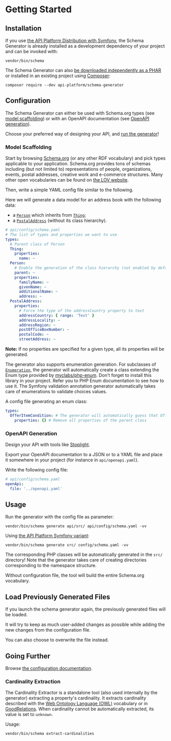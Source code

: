# Getting Started

## Installation

If you use [the API Platform Distribution with Symfony](../symfony/index.md), the Schema Generator is already installed
as a development dependency of your project and can be invoked with:

```console
vendor/bin/schema
```

The Schema Generator can also [be downloaded independently as a PHAR](https://github.com/api-platform/schema-generator/releases)
or installed in an existing project using [Composer](https://getcomposer.org):

```console
composer require --dev api-platform/schema-generator
```

## Configuration

The Schema Generator can either be used with Schema.org types (see [model scaffolding](#model-scaffolding)) or with an OpenAPI documentation (see [OpenAPI generation](#openapi-generation)).

Choose your preferred way of designing your API, and [run the generator](#usage)!

### Model Scaffolding

Start by browsing [Schema.org](https://schema.org) (or any other RDF vocabulary) and pick types applicable to your application.
Schema.org provides tons of schemas including (but not limited to) representations of people, organizations, events, postal addresses,
creative work and e-commerce structures.
Many other open vocabularies can be found on [the LOV website](https://lov.linkeddata.es/).

Then, write a simple YAML config file similar to the following.

Here we will generate a data model for an address book with the following data:

- a [`Person`](https://schema.org/Person) which inherits from [`Thing`](https://schema.org/Thing);
- a [`PostalAddress`](https://schema.org/PostalAddress) (without its class hierarchy).

```yaml
# api/config/schema.yaml
# The list of types and properties we want to use
types:
  # Parent class of Person
  Thing:
    properties:
      name: ~
  Person:
    # Enable the generation of the class hierarchy (not enabled by default)
    parent: ~
    properties:
      familyName: ~
      givenName: ~
      additionalName: ~
      address: ~
  PostalAddress:
    properties:
      # Force the type of the addressCountry property to text
      addressCountry: { range: 'Text' }
      addressLocality: ~
      addressRegion: ~
      postOfficeBoxNumber: ~
      postalCode: ~
      streetAddress: ~
```

**Note:** If no properties are specified for a given type, all its properties will be generated.

The generator also supports enumeration generation. For subclasses of [`Enumeration`](https://schema.org/Enumeration), the
generator will automatically create a class extending the Enum type provided by [myclabs/php-enum](https://github.com/myclabs/php-enum).
Don't forget to install this library in your project. Refer you to PHP Enum documentation to see how to use it.
The Symfony validation annotation generator automatically takes care of enumerations to validate choices values.

A config file generating an enum class:

```yaml
types:
  OfferItemCondition: # The generator will automatically guess that OfferItemCondition is subclass of Enum
    properties: {} # Remove all properties of the parent class
```

### OpenAPI Generation

Design your API with tools like [Stoplight](https://stoplight.io/).

Export your OpenAPI documentation to a JSON or to a YAML file and place it somewhere in your project
(for instance in `api/openapi.yaml`).

Write the following config file:

```yaml
# api/config/schema.yaml
openApi:
  file: '../openapi.yaml'
```

## Usage

Run the generator with the config file as parameter:

```console
vendor/bin/schema generate api/src/ api/config/schema.yaml -vv
```

Using [the API Platform Symfony variant](../symfony/index.md):

```console
vendor/bin/schema generate src/ config/schema.yaml -vv
```

The corresponding PHP classes will be automatically generated in the `src/` directory!
Note that the generator takes care of creating directories corresponding to the namespace structure.

Without configuration file, the tool will build the entire Schema.org vocabulary.

## Load Previously Generated Files

If you launch the schema generator again, the previously generated files will be loaded.

It will try to keep as much user-added changes as possible while adding the new changes from the configuration file.

You can also choose to overwrite the file instead.

## Going Further

Browse [the configuration documentation](configuration.md).

### Cardinality Extraction

The Cardinality Extractor is a standalone tool (also used internally by the generator) extracting a property's cardinality.
It extracts cardinality described with the [Web Ontology Language (OWL)](https://en.wikipedia.org/wiki/Web_Ontology_Language) vocabulary
or in [GoodRelations](https://www.heppnetz.de/projects/goodrelations/).
When cardinality cannot be automatically extracted, its value is set to `unknown`.

Usage:

```console
vendor/bin/schema extract-cardinalities
```
